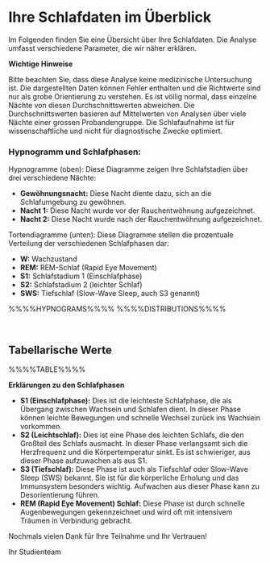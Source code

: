 # Ihre Schlafdaten im Überblick
Im Folgenden finden Sie eine Übersicht über Ihre Schlafdaten. Die Analyse umfasst verschiedene Parameter, die wir näher erklären.

**Wichtige Hinweise**

Bitte beachten Sie, dass diese Analyse keine medizinische Untersuchung ist. Die dargestellten Daten können Fehler enthalten und die Richtwerte sind nur als grobe Orientierung zu verstehen. Es ist völlig normal, dass einzelne Nächte von diesen Durchschnittswerten abweichen. Die Durchschnittswerten basieren auf Mittelwerten von Analysen über viele Nächte einer grossen Probandengruppe. Die Schlafaufnahme ist für wissenschaftliche und nicht für diagnostische Zwecke optimiert.


### Hypnogramm und Schlafphasen:

Hypnogramme (oben): Diese Diagramme zeigen Ihre Schlafstadien über drei verschiedene Nächte:
- **Gewöhnungsnacht:** Diese Nacht diente dazu, sich an die Schlafumgebung zu gewöhnen.
- **Nacht 1:** Diese Nacht wurde vor der Rauchentwöhnung aufgezeichnet.
- **Nacht 2:** Diese Nacht wurde nach der Rauchentwöhnung aufgezeichnet.

Tortendiagramme (unten): Diese Diagramme stellen die prozentuale Verteilung der verschiedenen Schlafphasen dar:

- **W:** Wachzustand
- **REM:** REM-Schlaf (Rapid Eye Movement)
- **S1:** Schlafstadium 1 (Einschlafphase)
- **S2:** Schlafstadium 2 (leichter Schlaf)
- **SWS:** Tiefschlaf (Slow-Wave Sleep, auch S3 genannt)

%%%%HYPNOGRAMS%%%% %%%%DISTRIBUTIONS%%%% <div style="page-break-after: always;"></div><br>


## Tabellarische Werte

%%%%TABLE%%%%



**Erklärungen zu den Schlafphasen**

- **S1 (Einschlafphase):** Dies ist die leichteste Schlafphase, die als Übergang zwischen Wachsein und Schlafen dient. In dieser Phase können leichte Bewegungen und schnelle Wechsel zurück ins Wachsein vorkommen.
- **S2 (Leichtschlaf):** Dies ist eine Phase des leichten Schlafs, die den Großteil des Schlafs ausmacht. In dieser Phase verlangsamt sich die Herzfrequenz und die Körpertemperatur sinkt. Es ist schwieriger, aus dieser Phase aufzuwachen als aus S1.
- **S3 (Tiefschlaf):** Diese Phase ist auch als Tiefschlaf oder Slow-Wave Sleep (SWS) bekannt. Sie ist für die körperliche Erholung und das Immunsystem besonders wichtig. Aufwachen aus dieser Phase kann zu Desorientierung führen.
- **REM (Rapid Eye Movement) Schlaf:** Diese Phase ist durch schnelle Augenbewegungen gekennzeichnet und wird oft mit intensivem Träumen in Verbindung gebracht. 



Nochmals vielen Dank für Ihre Teilnahme und Ihr Vertrauen!

Ihr Studienteam